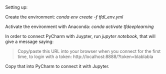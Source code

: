 Setting up:

Create the environment: *conda env create -f tfdl_env.yml*

Activate the environment with Anaconda: *conda activate tfdeeplearning*

In order to connect PyCharm with Juypter, run *jupyter notebook*, that will give a 
message saying:
> Copy/paste this URL into your browser when you connect for the first time,
    to login with a token:
        http://localhost:8888/?token=blablabla

Copy that into PyCharm to connect it with Jupyter.

